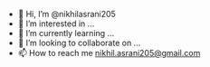 - 👋 Hi, I’m @nikhilasrani205
- 👀 I’m interested in ...
- 🌱 I’m currently learning ...
- 💞️ I’m looking to collaborate on ...
- 📫 How to reach me nikhil.asrani205@gmail.com

<!---
nikhilasrani205/nikhilasrani205 is a ✨ special ✨ repository because its `README.md` (this file) appears on your GitHub profile.
You can click the Preview link to take a look at your changes.
--->
